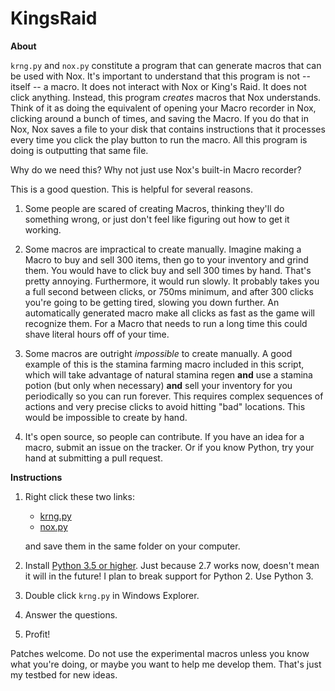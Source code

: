 # KingsRaid

**About**

`krng.py` and `nox.py` constitute a program that can generate macros that can be used with Nox.  It's important to understand that this program is not -- itself -- a macro.  It does not interact with Nox or King's Raid.  It does not click anything.  Instead, this program *creates* macros that Nox understands.  Think of it as doing the equivalent of opening your Macro recorder in Nox, clicking around a bunch of times, and saving the Macro.  If you do that in Nox, Nox saves a file to your disk that contains instructions that it processes every time you click the play button to run the macro.  All this program is doing is outputting that same file.

Why do we need this?  Why not just use Nox's built-in Macro recorder?

This is a good question.  This is helpful for several reasons.

1. Some people are scared of creating Macros, thinking they'll do something wrong, or just don't feel like figuring out how to get it working.

2. Some macros are impractical to create manually.  Imagine making a Macro to buy and sell 300 items, then go to your inventory and grind them.  You would have to click buy and sell 300 times by hand.  That's pretty annoying.  Furthermore, it would run slowly.  It probably takes you a full second between clicks, or 750ms minimum, and after 300 clicks you're going to be getting tired, slowing you down further.  An automatically generated macro make all clicks as fast as the game will recognize them.  For a Macro that needs to run a long time this could shave literal hours off of your time.

3. Some macros are outright *impossible* to create manually.  A good example of this is the stamina farming macro included in this script, which will take advantage of natural stamina regen **and** use a stamina potion (but only when necessary) **and** sell your inventory for you periodically so you can run forever.  This requires complex sequences of actions and very precise clicks to avoid hitting "bad" locations.  This would be impossible to create by hand.

4. It's open source, so people can contribute.  If you have an idea for a macro, submit an issue on the tracker.  Or if you know Python, try your hand at submitting a pull request.

**Instructions**

1. Right click these two links:
   * [krng.py](https://raw.githubusercontent.com/cppisking/KingsRaid/master/krng.py)
   * [nox.py](https://raw.githubusercontent.com/cppisking/KingsRaid/master/nox.py)
   
   and save them in the same folder on your computer.

2. Install [Python 3.5 or higher](https://www.python.org/).  Just because 2.7 works now, doesn't mean it will in the future!  I plan to break support for Python 2.  Use Python 3.

3. Double click `krng.py` in Windows Explorer.

4. Answer the questions.

5. Profit!

Patches welcome.  Do not use the experimental macros unless you know what you're doing, or maybe you want to help me develop them.  That's just my testbed for new ideas.
